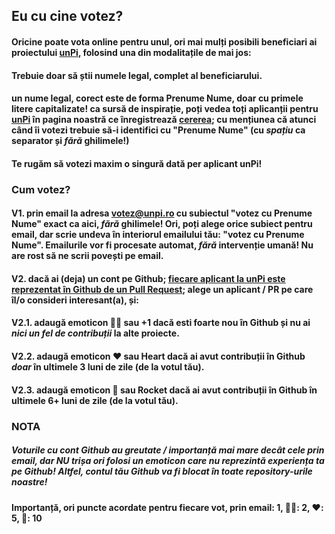 ## Eu cu cine votez?

#### **Oricine poate vota online** pentru unul, ori mai mulți posibili beneficiari ai proiectului [unPi](https://www.unpi.ro/), folosind una din modalitațile de mai jos:

#### Trebuie doar să știi **numele legal**, complet al beneficiarului.

#### un nume legal, **corect** este de forma Prenume Nume, **doar** cu primele litere capitalizate! ca sursă de inspirație, poți vedea toți aplicanții pentru [unPi](http://pc.unpi.ro/) în pagina noastră ce înregistrează [cererea](https://github.com/cipy/unpi.cererea/pulls); cu mențiunea că atunci când îi votezi trebuie să-i identifici cu "Prenume Nume" (cu _spațiu_ ca separator și _fără_ ghilimele!)

#### **Te rugăm** să votezi **maxim o singură dată** per aplicant unPi!


### Cum votez?

#### V1. prin email la adresa [votez@unpi.ro](mailto:votez@unpi.ro?subject=votez%20cu%20) cu subiectul "votez cu Prenume Nume" exact ca aici, _fără_ ghilimele! Ori, poți alege orice subiect pentru email, dar scrie undeva în interiorul emailului tău: "votez cu Prenume Nume". Emailurile vor fi procesate automat, _fără_ intervenție umană! Nu are rost să ne scrii povești pe email.

#### V2. dacă ai (deja) un cont pe Github; [fiecare aplicant la unPi este reprezentat în Github de un Pull Request](https://github.com/cipy/unpi.cererea/pulls); alege un aplicant / PR pe care îl/o consideri interesant(a), și:

#### V2.1. adaugă emoticon 👍🏻 sau **+1** dacă esti foarte nou în Github și nu ai _nici un fel de contribuții_ la alte proiecte.

#### V2.2. adaugă emoticon ❤️ sau **Heart** dacă ai avut contribuții în Github _doar_ în ultimele 3 luni de zile (de la votul tău).

#### V2.3. adaugă emoticon 🚀 sau **Rocket** dacă ai avut contribuții în Github în ultimele 6+ luni de zile (de la votul tău).

### NOTA

##### Voturile cu cont Github au greutate / importanță mai mare decât cele prin email, dar **NU trișa** ori folosi un emoticon care nu reprezintă experiența ta pe Github! Altfel, _contul tău Github va fi blocat_ în toate repository-urile noastre!

#### Importanță, ori puncte acordate pentru fiecare vot, prin email: 1, 👍🏻: 2, ❤️: 5, 🚀: 10
